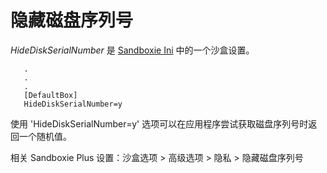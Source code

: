 # 隐藏磁盘序列号

_HideDiskSerialNumber_ 是 [Sandboxie Ini](SandboxieIni.md) 中的一个沙盒设置。

```
   .
   .
   .
   [DefaultBox]
   HideDiskSerialNumber=y
```

使用 'HideDiskSerialNumber=y' 选项可以在应用程序尝试获取磁盘序列号时返回一个随机值。

相关 Sandboxie Plus 设置：沙盒选项 > 高级选项 > 隐私 > 隐藏磁盘序列号 